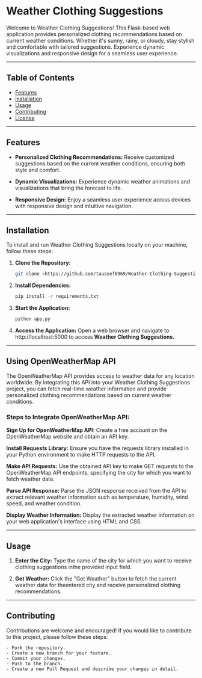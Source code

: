 # Weather Clothing Suggestions

Welcome to Weather Clothing Suggestions! This Flask-based web application provides personalized clothing recommendations based on current weather conditions. Whether it's sunny, rainy, or cloudy, stay stylish and comfortable with tailored suggestions. Experience dynamic visualizations and responsive design for a seamless user experience.

---

## Table of Contents


- [Features](#features)
- [Installation](#installation)
- [Usage](#usage)
- [Contributing](#contributing)
- [License](#license)

---

## Features

- **Personalized Clothing Recommendations:** Receive customized suggestions based on the current weather conditions, ensuring both style and comfort.

- **Dynamic Visualizations:** Experience dynamic weather animations and visualizations that bring the forecast to life.

- **Responsive Design:** Enjoy a seamless user experience across devices with responsive design and intuitive navigation.

---

## Installation

To install and run Weather Clothing Suggestions locally on your machine, follow these steps:

1. **Clone the Repository:**
   ```bash
   git clone <https://github.com/tauseef6969/Weather-Clothing-Suggestions>
2. **Install Dependencies:**
    ```bash
    pip install -r requirements.txt
3. **Start the Application:**
    ```bash
    python app.py
4. **Access the Application:**
Open a web browser and navigate to http://localhost:5000 to access **Weather Clothing Suggestions.**
---

## Using OpenWeatherMap API
The OpenWeatherMap API provides access to weather data for any location worldwide. By integrating this API into your Weather Clothing Suggestions project, you can fetch real-time weather information and provide personalized clothing recommendations based on current weather conditions.

### Steps to Integrate OpenWeatherMap API:
**Sign Up for OpenWeatherMap API:**
Create a free account on the OpenWeatherMap website and obtain an API key.

**Install Requests Library:**
Ensure you have the requests library installed in your Python environment to make HTTP requests to the API.

**Make API Requests:**
Use the obtained API key to make GET requests to the OpenWeatherMap API endpoints, specifying the city for which you want to fetch weather data.

**Parse API Response:**
Parse the JSON response received from the API to extract relevant weather information such as temperature, humidity, wind speed, and weather condition.

**Display Weather Information:**
Display the extracted weather information on your web application's interface using HTML and CSS.

---

## Usage
1. **Enter the City:**
Type the name of the city for which you want to receive clothing suggestions inthe provided input field.

2. **Get Weather:**
Click the "Get Weather" button to fetch the current weather data for theentered city and receive personalized clothing recommendations.

---

## Contributing

Contributions are welcome and encouraged! If you would like to contribute to this project, please follow these steps:

```
- Fork the repository.
- Create a new branch for your feature.
- Commit your changes.
- Push to the branch.
- Create a new Pull Request and describe your changes in detail.
```

